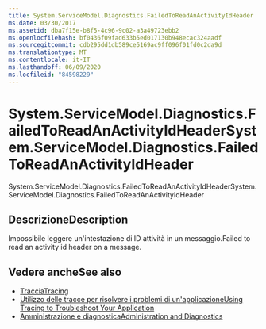 ```yaml
---
title: System.ServiceModel.Diagnostics.FailedToReadAnActivityIdHeader
ms.date: 03/30/2017
ms.assetid: dba7f15e-b8f5-4c96-9c02-a3a49723ebb2
ms.openlocfilehash: bf0436f09fad633b5ed017130b948ecac324aadf
ms.sourcegitcommit: cdb295dd1db589ce5169ac9ff096f01fd0c2da9d
ms.translationtype: MT
ms.contentlocale: it-IT
ms.lasthandoff: 06/09/2020
ms.locfileid: "84598229"
---
```

# <a name="systemservicemodeldiagnosticsfailedtoreadanactivityidheader"></a><span data-ttu-id="dcc50-102">System.ServiceModel.Diagnostics.FailedToReadAnActivityIdHeader</span><span class="sxs-lookup"><span data-stu-id="dcc50-102">System.ServiceModel.Diagnostics.FailedToReadAnActivityIdHeader</span></span>
<span data-ttu-id="dcc50-103">System.ServiceModel.Diagnostics.FailedToReadAnActivityIdHeader</span><span class="sxs-lookup"><span data-stu-id="dcc50-103">System.ServiceModel.Diagnostics.FailedToReadAnActivityIdHeader</span></span>  
  
## <a name="description"></a><span data-ttu-id="dcc50-104">Descrizione</span><span class="sxs-lookup"><span data-stu-id="dcc50-104">Description</span></span>  
 <span data-ttu-id="dcc50-105">Impossibile leggere un'intestazione di ID attività in un messaggio.</span><span class="sxs-lookup"><span data-stu-id="dcc50-105">Failed to read an activity id header on a message.</span></span>  
  
## <a name="see-also"></a><span data-ttu-id="dcc50-106">Vedere anche</span><span class="sxs-lookup"><span data-stu-id="dcc50-106">See also</span></span>

- [<span data-ttu-id="dcc50-107">Traccia</span><span class="sxs-lookup"><span data-stu-id="dcc50-107">Tracing</span></span>](index.md)
- [<span data-ttu-id="dcc50-108">Utilizzo delle tracce per risolvere i problemi di un'applicazione</span><span class="sxs-lookup"><span data-stu-id="dcc50-108">Using Tracing to Troubleshoot Your Application</span></span>](using-tracing-to-troubleshoot-your-application.md)
- [<span data-ttu-id="dcc50-109">Amministrazione e diagnostica</span><span class="sxs-lookup"><span data-stu-id="dcc50-109">Administration and Diagnostics</span></span>](../index.md)
